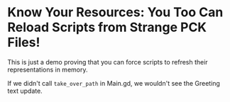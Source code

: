 # Know Your Resources: You Too Can Reload Scripts from Strange PCK Files!

This is just a demo proving that you can force scripts to refresh their representations in memory.

If we didn't call `take_over_path` in Main.gd, we wouldn't see the Greeting text update.
